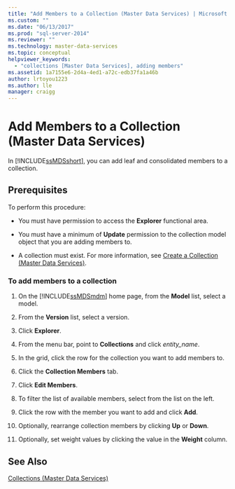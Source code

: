```yaml
---
title: "Add Members to a Collection (Master Data Services) | Microsoft Docs"
ms.custom: ""
ms.date: "06/13/2017"
ms.prod: "sql-server-2014"
ms.reviewer: ""
ms.technology: master-data-services
ms.topic: conceptual
helpviewer_keywords: 
  - "collections [Master Data Services], adding members"
ms.assetid: 1a7155e6-2d4a-4ed1-a72c-edb37fa1a46b
author: lrtoyou1223
ms.author: lle
manager: craigg
---
```

# Add Members to a Collection (Master Data Services)
  In [!INCLUDE[ssMDSshort](../includes/ssmdsshort-md.md)], you can add leaf and consolidated members to a collection.  
  
## Prerequisites  
 To perform this procedure:  
  
-   You must have permission to access the **Explorer** functional area.  
  
-   You must have a minimum of **Update** permission to the collection model object that you are adding members to.  
  
-   A collection must exist. For more information, see [Create a Collection &#40;Master Data Services&#41;](create-a-collection-master-data-services.md).  
  
### To add members to a collection  
  
1.  On the [!INCLUDE[ssMDSmdm](../includes/ssmdsmdm-md.md)] home page, from the **Model** list, select a model.  
  
2.  From the **Version** list, select a version.  
  
3.  Click **Explorer**.  
  
4.  From the menu bar, point to **Collections** and click *entity_name*.  
  
5.  In the grid, click the row for the collection you want to add members to.  
  
6.  Click the **Collection Members** tab.  
  
7.  Click **Edit Members**.  
  
8.  To filter the list of available members, select from the list on the left.  
  
9. Click the row with the member you want to add and click **Add**.  
  
10. Optionally, rearrange collection members by clicking **Up** or **Down**.  
  
11. Optionally, set weight values by clicking the value in the **Weight** column.  
  
## See Also  
 [Collections &#40;Master Data Services&#41;](../../2014/master-data-services/collections-master-data-services.md)  
  
  
